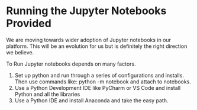# Running the Jupyter Notebooks Provided

We are moving towards wider adoption of Jupyter notebooks in our platform. This
will be an evolution for us but is definitely the right direction we believe.

To Run Jupyter notebooks depends on many factors. 


1.  Set up python and run through a series of configurations and installs. Then use 
commands like: python -m notebook and attach to notebooks.
2. Use a Python Development IDE like PyCharm or VS Code and install Python
and all the libraries
3. Use a Python IDE and install Anaconda and take the easy path.





